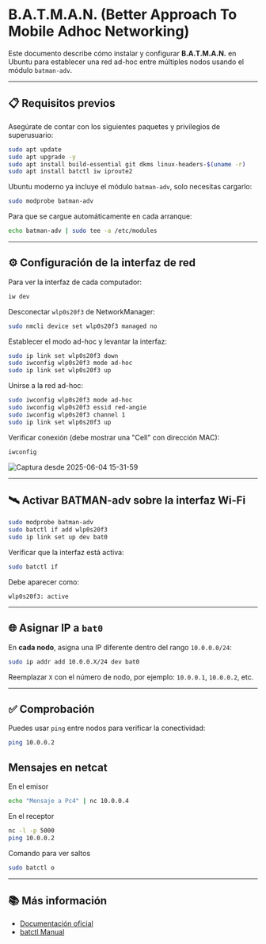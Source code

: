 # B.A.T.M.A.N. (Better Approach To Mobile Adhoc Networking)

Este documento describe cómo instalar y configurar **B.A.T.M.A.N.** en Ubuntu para establecer una red ad-hoc entre múltiples nodos usando el módulo `batman-adv`.

---

## 📋 Requisitos previos

Asegúrate de contar con los siguientes paquetes y privilegios de superusuario:

```bash
sudo apt update
sudo apt upgrade -y
sudo apt install build-essential git dkms linux-headers-$(uname -r)
sudo apt install batctl iw iproute2
```

Ubuntu moderno ya incluye el módulo `batman-adv`, solo necesitas cargarlo:

```bash
sudo modprobe batman-adv
```

Para que se cargue automáticamente en cada arranque:

```bash
echo batman-adv | sudo tee -a /etc/modules
```

---

## ⚙️ Configuración de la interfaz de red

Para ver la interfaz de cada computador:


```bash
iw dev
```

Desconectar `wlp0s20f3` de NetworkManager:

```bash
sudo nmcli device set wlp0s20f3 managed no
```

Establecer el modo ad-hoc y levantar la interfaz:

```bash
sudo ip link set wlp0s20f3 down
sudo iwconfig wlp0s20f3 mode ad-hoc
sudo ip link set wlp0s20f3 up
```

Unirse a la red ad-hoc:

```bash
sudo iwconfig wlp0s20f3 mode ad-hoc
sudo iwconfig wlp0s20f3 essid red-angie
sudo iwconfig wlp0s20f3 channel 1
sudo ip link set wlp0s20f3 up
```

Verificar conexión (debe mostrar una "Cell" con dirección MAC):

```bash
iwconfig
```
![Captura desde 2025-06-04 15-31-59](https://github.com/user-attachments/assets/d6999ff5-4769-4b98-9a44-4d29313e061e)

---

## 🛰 Activar BATMAN-adv sobre la interfaz Wi-Fi

```bash
sudo modprobe batman-adv
sudo batctl if add wlp0s20f3
sudo ip link set up dev bat0
```

Verificar que la interfaz está activa:

```bash
sudo batctl if
```

Debe aparecer como:

```
wlp0s20f3: active
```

---

## 🌐 Asignar IP a `bat0`

En **cada nodo**, asigna una IP diferente dentro del rango `10.0.0.0/24`:

```bash
sudo ip addr add 10.0.0.X/24 dev bat0
```

Reemplazar `X` con el número de nodo, por ejemplo: `10.0.0.1`, `10.0.0.2`, etc.

---

## ✅ Comprobación

Puedes usar `ping` entre nodos para verificar la conectividad:

```bash
ping 10.0.0.2
```

## Mensajes en netcat

En el emisor

```bash
echo "Mensaje a Pc4" | nc 10.0.0.4
```

En el receptor

```bash
nc -l -p 5000
ping 10.0.0.2
```

Comando para ver saltos

```bash
sudo batctl o
```

---

## 📚 Más información

- [Documentación oficial](https://www.open-mesh.org/projects/batman-adv/wiki)
- [batctl Manual](https://manpages.debian.org/testing/batctl/batctl.8.en.html)
